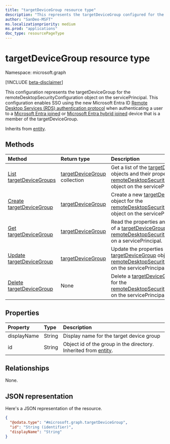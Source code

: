 ```yaml
---
title: "targetDeviceGroup resource type"
description: "This represents the targetDeviceGroup configured for the remoteDesktopSecurityConfiguration object on the servicePrincipal."
author: "SanDeo-MSFT"
ms.localizationpriority: medium
ms.prod: "applications"
doc_type: resourcePageType
---
```


# targetDeviceGroup resource type

Namespace: microsoft.graph

[!INCLUDE [beta-disclaimer](../../includes/beta-disclaimer.md)]

This configuration represents the targetDeviceGroup for the remoteDesktopSecurityConfiguration object on the servicePrincipal. This configuration enables SSO using the new Microsoft Entra ID [Remote Desktop Services (RDS) authentication protocol](/openspecs/windows_protocols/ms-rdpbcgr/dc43f040-d75d-49a9-90c6-0c9999281136) when authenticating a user to a [Microsoft Entra joined](/azure/active-directory/devices/concept-directory-join) or [Microsoft Entra hybrid joined](/azure/active-directory/devices/concept-hybrid-join) device that is a member of the targetDeviceGroup.  

Inherits from [entity](../resources/entity.md).

## Methods
|Method|Return type|Description|
|:---|:---|:---|
|[List targetDeviceGroups](../api/remotedesktopsecurityconfiguration-list-targetdevicegroups.md)|[targetDeviceGroup](../resources/targetdevicegroup.md) collection|Get a list of the [targetDeviceGroup](../resources/targetdevicegroup.md) objects and their properties for the [remoteDesktopSecurityConfiguration](../resources/remotedesktopsecurityconfiguration.md) object on the servicePrincipal.|
|[Create targetDeviceGroup](../api/remotedesktopsecurityconfiguration-post-targetdevicegroups.md)|[targetDeviceGroup](../resources/targetdevicegroup.md)|Create a new [targetDeviceGroup](../resources/targetdevicegroup.md) object for the [remoteDesktopSecurityConfiguration](../resources/remotedesktopsecurityconfiguration.md) object on the servicePrincipal.|
|[Get targetDeviceGroup](../api/targetdevicegroup-get.md)|[targetDeviceGroup](../resources/targetdevicegroup.md)|Read the properties and relationships of a [targetDeviceGroup](../resources/targetdevicegroup.md) object for the [remoteDesktopSecurityConfiguration](../resources/remotedesktopsecurityconfiguration.md) on a servicePrincipal.|
|[Update targetDeviceGroup](../api/targetdevicegroup-update.md)|[targetDeviceGroup](../resources/targetdevicegroup.md)|Update the properties of a [targetDeviceGroup](../resources/targetdevicegroup.md) object for the [remoteDesktopSecurityConfiguration](../resources/remotedesktopsecurityconfiguration.md) on the servicePrincipal.|
|[Delete targetDeviceGroup](../api/remotedesktopsecurityconfiguration-delete-targetdevicegroups.md)|None|Delete a [targetDeviceGroup](../resources/targetdevicegroup.md) object for the [remoteDesktopSecurityConfiguration](../resources/remotedesktopsecurityconfiguration.md) on the servicePrincipal.|

## Properties
|Property|Type|Description|
|:---|:---|:---|
|displayName|String|Display name for the target device group|
|id|String|Object id of the group in the directory. Inherited from [entity](../resources/entity.md).|

## Relationships
None.

## JSON representation
Here's a JSON representation of the resource.
<!-- {
  "blockType": "resource",
  "keyProperty": "id",
  "@odata.type": "microsoft.graph.targetDeviceGroup",
  "baseType": "microsoft.graph.entity",
  "openType": false
}
-->
``` json
{
  "@odata.type": "#microsoft.graph.targetDeviceGroup",
  "id": "String (identifier)",
  "displayName": "String"
}
```
